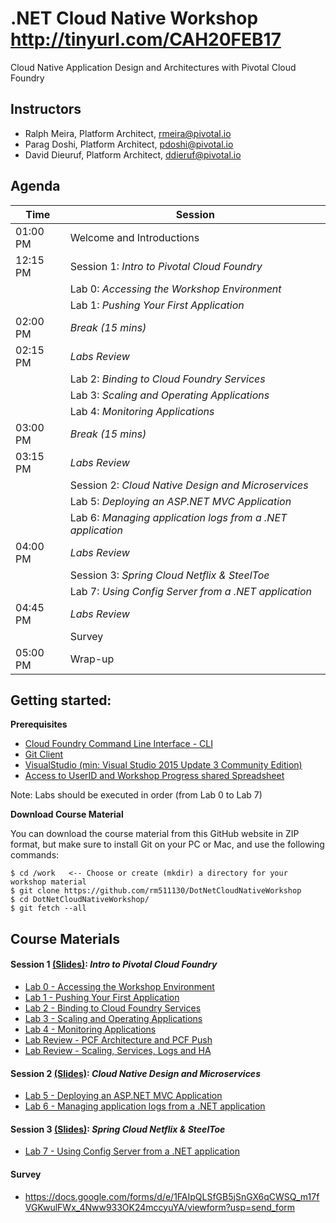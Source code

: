 # .NET Cloud Native Workshop  http://tinyurl.com/CAH20FEB17
Cloud Native Application Design and Architectures with Pivotal Cloud Foundry

## Instructors
- Ralph Meira, Platform Architect, rmeira@pivotal.io
- Parag Doshi, Platform Architect, pdoshi@pivotal.io
- David Dieuruf, Platform Architect, ddieruf@pivotal.io

## Agenda

Time | Session
---- | -------
01:00 PM  | Welcome and Introductions
12:15 PM  | Session 1: _Intro to Pivotal Cloud Foundry_
          | Lab 0: _Accessing the Workshop Environment_
          | Lab 1: _Pushing Your First Application_
02:00 PM  | _Break (15 mins)_
02:15 PM  | _Labs Review_
          | Lab 2: _Binding to Cloud Foundry Services_
          | Lab 3: _Scaling and Operating Applications_
          | Lab 4: _Monitoring Applications_
03:00 PM  | _Break (15 mins)_
03:15 PM  | _Labs Review_ 
          | Session 2: _Cloud Native Design and Microservices_
          | Lab 5: _Deploying an ASP.NET MVC Application_
          | Lab 6: _Managing application logs from a .NET application_
04:00 PM  | _Labs Review_
          | Session 3: _Spring Cloud Netflix & SteelToe_
          | Lab 7: _Using Config Server from a .NET application_
04:45 PM  | _Labs Review_
          | Survey
05:00 PM  | Wrap-up

## Getting started:

**Prerequisites**
- [Cloud Foundry Command Line Interface - CLI](https://github.com/cloudfoundry/cli)
- [Git Client](https://git-scm.com/downloads)
- [VisualStudio (min: Visual Studio 2015 Update 3 Community Edition)](https://www.visualstudio.com/downloads/)
- [Access to UserID and Workshop Progress shared Spreadsheet](http://bit.ly/2lwyflB)

Note: Labs should be executed in order (from Lab 0 to Lab 7)

**Download Course Material**

You can download the course material from this GitHub website in ZIP format, but make sure to install Git on your PC or Mac, and use the following commands:

```
$ cd /work   <-- Choose or create (mkdir) a directory for your workshop material
$ git clone https://github.com/rm511130/DotNetCloudNativeWorkshop
$ cd DotNetCloudNativeWorkshop/
$ git fetch --all
```

## Course Materials

#### Session 1 [(Slides)](session_01/Session_01.pdf): _Intro to Pivotal Cloud Foundry_
  - [Lab 0 - Accessing the Workshop Environment](session_01/lab_00/lab_00.adoc)
  - [Lab 1 - Pushing Your First Application](session_01/lab_01/lab_01.adoc)
  - [Lab 2 - Binding to Cloud Foundry Services](session_01/lab_02/lab_02.adoc)
  - [Lab 3 - Scaling and Operating Applications](session_01/lab_03/lab_03.adoc)
  - [Lab 4 - Monitoring Applications](session_01/lab_04/lab_04.adoc)
  - [Lab Review - PCF Architecture and PCF Push](session_01/Labs_Review_01.pdf)
  - [Lab Review - Scaling, Services, Logs and HA](session_01/Labs_Review_02.pdf)

#### Session 2 [(Slides)](session_02/Session_02.pdf): _Cloud Native Design and Microservices_
  - [Lab 5 - Deploying an ASP.NET MVC Application](session_02/lab_05/lab_05.adoc)
  - [Lab 6 - Managing application logs from a .NET application](session_02/lab_06/lab_06.adoc)

#### Session 3 [(Slides)](session_03/Session_03.pdf): _Spring Cloud Netflix & SteelToe_
  - [Lab 7 - Using Config Server from a .NET application](session_03/lab_07/lab_07.adoc)
  
#### Survey 
  - https://docs.google.com/forms/d/e/1FAIpQLSfGB5jSnGX6qCWSQ_m17fVGKwulFWx_4Nww933OK24mccyuYA/viewform?usp=send_form
  
